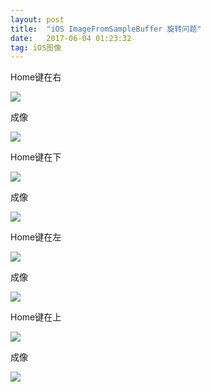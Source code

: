 ```yaml
---
layout: post
title:  "iOS ImageFromSampleBuffer 旋转问题"
date:   2017-06-04 01:23:32
tag: iOS图像
---
```


Home键在右

![](https://i.loli.net/2017/11/19/5a115147872c9.png)

成像

![](https://i.loli.net/2017/11/19/5a1151a47a3fe.png)

Home键在下

![](https://i.loli.net/2017/11/19/5a1152a0ab7b2.png)

成像

![](https://i.loli.net/2017/11/19/5a1152c8acd7d.png)


Home键在左

![](https://i.loli.net/2017/11/19/5a1154426f690.png)

成像

![](https://i.loli.net/2017/11/19/5a11545e7f752.png)

Home键在上

![](https://i.loli.net/2017/11/19/5a11566e38b2b.png)

成像

![](https://i.loli.net/2017/11/19/5a1156ba48e1a.png)

